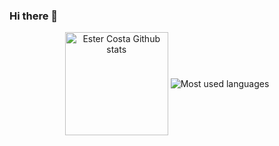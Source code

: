 ### Hi there 👋

<p align="center">
  <img align="center"
      alt="Ester Costa Github stats"
      style="margin-bottom: 10px;"
      height="165" src="https://github-readme-stats.vercel.app/api?username=alwspiderc&theme=ayu-mirage&show_icons=true&count_private=true" />
  <img
    align="center"
    alt="Most used languages"
    style="margin-bottom: 10px;"
    src="https://github-readme-stats-eight-theta.vercel.app/api/top-langs/?username=alwspiderc&layout=compact&langs_count=6&theme=ayu-mirage"
  />
</p>
